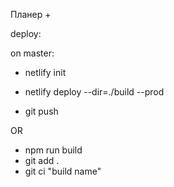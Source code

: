 Планер +

deploy:

on master:

- netlify init

- netlify deploy --dir=./build --prod
- git push

OR

- npm run build
- git add .
- git ci "build name"
